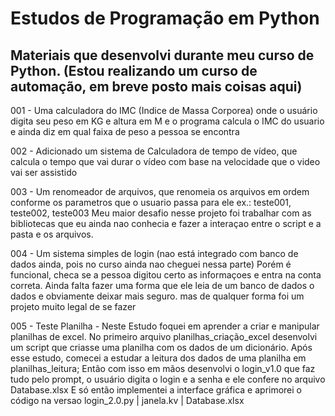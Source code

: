# Estudos de Programação em Python
## Materiais que desenvolvi durante meu curso de Python. (Estou realizando um curso de automação, em breve posto mais coisas aqui)

001 - Uma calculadora do IMC (Indice de Massa Corporea) onde o usuário digita seu peso em KG e altura em M e o programa calcula o IMC do usuario e ainda diz
em qual faixa de peso a pessoa se encontra

002 - Adicionado um sistema de Calculadora de tempo de vídeo, que calcula o tempo que vai durar o vídeo com base na velocidade que o video vai ser assistido

003 - Um renomeador de arquivos, que renomeia os arquivos em ordem conforme os parametros que o usuario passa para ele ex.: teste001, teste002, teste003
Meu maior desafio nesse projeto foi trabalhar com as bibliotecas que eu ainda nao conhecia e fazer a interaçao entre o script e a pasta e os arquivos.

004 - Um sistema simples de login (nao está integrado com banco de dados ainda, pois no curso ainda nao cheguei nessa parte) Porém é funcional,
checa se a pessoa digitou certo as informaçoes e entra na conta correta. Ainda falta fazer uma forma que ele leia de um banco de dados o dados
e obviamente deixar mais seguro. mas de qualquer forma foi um projeto muito legal de se fazer

005 - Teste Planilha - Neste Estudo foquei em aprender a criar e manipular planilhas de excel. 
No primeiro arquivo planilhas_criação_excel desenvolvi um script que criasse uma planilha com os dados de um dicionário.
Após esse estudo, comecei a estudar a leitura dos dados de uma planilha em planilhas_leitura;
Então com isso em mãos desenvolvi o login_v1.0 que faz tudo pelo prompt, o usuário digita o login e a senha e ele confere no arquivo Database.xlsx
E só então implementei a interface gráfica e aprimorei o código na versao login_2.0.py | janela.kv | Database.xlsx
